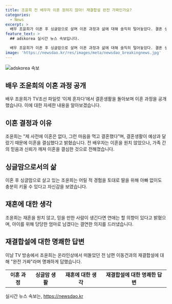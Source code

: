 ```yaml
---
title: 조윤희 전 배우자 이혼 원하지 않아! 재결합설 완전 가짜인가요?
categories:
  - News
excerpt: >
  배우 조윤희가 이혼 후 싱글맘으로 살며 이혼 과정과 삶에 대해 솔직히 털어놓았다. 결혼 생활을 돌아보며 이혼을 결심한 이유와 아이를 키우며 느낀 감정을 공개했다. 또한, 이혼 후 재결합설에 명확히 거짓이라고 밝혔으며, 결혼을 다시 하지 않기로 결심했다. 변함 없는 엄마로서의 자신감과 아이를 위한 결단을 당당하게 밝히며 사람들에게 용기와 희망을 전하고 있다.
feature_text: >
  ## adskorea 실시간 뉴스 속보입니다.

  배우 조윤희가 이혼 후 싱글맘으로 살며 이혼 과정과 삶에 대해 솔직히 털어놓았다. 결혼 생활을 돌아보며 이혼을 결심한 이유와 아이를 키우며 느낀 감정을 공개했다. 또한, 이혼 후 재결합설에 명확히 거짓이라고 밝혔으며, 결혼을 다시 하지 않기로 결심했다. 변함 없는 엄마로서의 자신감과 아이를 위한 결단을 당당하게 밝히며 사람들에게 용기와 희망을 전하고 있다.
image: 'https://newsdao.kr/res/images/meta/newsdao_breakingnews.jpg'
---
```


<p><img src="https://newsdao.kr/res/images/meta/newsdao_breakingnews.jpg" alt="adskorea 속보" /></p>

<h2 data-ke-size="size26">배우 조윤희의 이혼 과정 공개</h2>

<p data-ke-size="size16">배우 조윤희가 TV조선 파일럿 ‘이제 혼자다’에서 결혼생활을 돌아보며 이혼 과정을 공개했습니다. 이에 대한 자세한 내용을 알아보겠습니다.</p>

<h2 data-ke-size="size24">이혼 결정과 이유</h2>

<p data-ke-size="size16">조윤희는 "제 사전에 이혼은 없다, 그런 마음을 먹고 결혼했다”며, 결혼생활이 예상과 달랐기 때문에 이혼을 결심했다고 밝혔습니다. 전 배우자는 이혼을 원치 않았으나, 가족 간의 믿음과 신뢰가 깨져 이혼을 결심한 것으로 전해졌습니다.</p>

<h2 data-ke-size="size24">싱글맘으로서의 삶</h2>

<p data-ke-size="size16">이혼 후 싱글맘으로 살고 있는 조윤희는 어릴 적 경험을 토대로 딸을 위해 아빠 없이도 충분히 키울 수 있다고 자신감을 보였습니다.</p>

<h2 data-ke-size="size24">재혼에 대한 생각</h2>

<p data-ke-size="size16">조윤희는 재혼을 원치 않고, 믿을 만한 사람이 생긴다면 연애는 할 의향이 있다고 밝혔으며, 아이를 위해 당당한 엄마로 남겠다는 결연한 의지를 드러냈습니다.</p>

<h2 data-ke-size="size24">재결합설에 대한 명쾌한 답변</h2>

<p data-ke-size="size16">이날 TV 방송에서 조윤희는 온라인상에서 떠돌았던 전 남편 이동건과의 재결합설에 대해 "완전 가짜"라며 명쾌하게 답했습니다.</p>

<table>
  <tbody>
    <tr>
      <td style="text-align: center; height: 17px;"><b>이혼 과정</b></td>
      <td style="text-align: center; height: 17px;"><b>싱글맘 생활</b></td>
      <td style="text-align: center; height: 17px;"><b>재혼에 대한 생각</b></td>
      <td style="text-align: center; height: 17px;"><b>재결합설에 대한 명쾌한 답변</b></td>
    </tr>
  </tbody>
</table>

<p data-ke-size="size16"></p>
실시간 뉴스 속보는, <a href="https://newsdao.kr" rel="dofollow">https://newsdao.kr</a>


